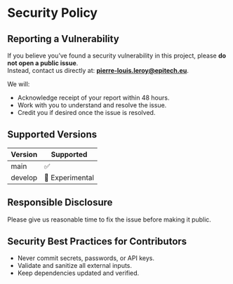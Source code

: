 # Security Policy

## Reporting a Vulnerability
If you believe you’ve found a security vulnerability in this project, please **do not open a public issue**.  
Instead, contact us directly at: **pierre-louis.leroy@epitech.eu**.

We will:
- Acknowledge receipt of your report within 48 hours.
- Work with you to understand and resolve the issue.
- Credit you if desired once the issue is resolved.

## Supported Versions
| Version | Supported |
|----------|------------|
| main | ✅ |
| develop | 🧪 Experimental |

## Responsible Disclosure
Please give us reasonable time to fix the issue before making it public.

## Security Best Practices for Contributors
- Never commit secrets, passwords, or API keys.  
- Validate and sanitize all external inputs.  
- Keep dependencies updated and verified.

